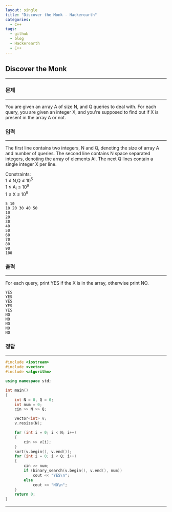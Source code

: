 ```yaml
---
layout: single
title: "Discover the Monk - Hackerearth"
categories:
  - C++
tags:
  - github
  - blog
  - Hackerearth
  - C++
---
```

## **Discover the Monk**
---

### 문제
---
You are given an array A of size N, and Q queries to deal with. For each query, you are given an integer X, and you're supposed to find out if X is present in the array A or not.

### 입력
---
The first line contains two integers, N and Q, denoting the size of array A and number of queries. The second line contains N space separated integers, denoting the array of elements Ai. The next Q lines contain a single integer X per line.  

Constraints:  
1 ≤ N,Q ≤ 10<sup>5</sup>  
1 ≤ A<sub>i</sub> ≤ 10<sup>9</sup>  
1 ≤ X ≤ 10<sup>9</sup>  
```
5 10
10 20 30 40 50
10
20
30
40
50
60
70
80
90
100
```

### 출력
---
For each query, print YES if the X is in the array, otherwise print NO.
```
YES
YES
YES
YES
YES
NO
NO
NO
NO
NO
```

### 정답
---
```c++
#include <iostream>
#include <vector>
#include <algorithm>

using namespace std;

int main()
{
	int N = 0, Q = 0;
	int num = 0;
	cin >> N >> Q;

	vector<int> v;
	v.resize(N);

	for (int i = 0; i < N; i++)
	{
		cin >> v[i];
	}
	sort(v.begin(), v.end());
	for (int i = 0; i < Q; i++)
	{
		cin >> num;
		if (binary_search(v.begin(), v.end(), num))
			cout << "YES\n";
		else
			cout << "NO\n";
	}
	return 0;
}

```

---
